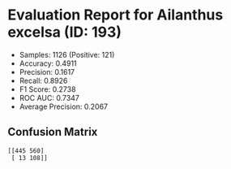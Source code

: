 # Evaluation Report for Ailanthus excelsa (ID: 193)
- Samples: 1126 (Positive: 121)
- Accuracy: 0.4911
- Precision: 0.1617
- Recall: 0.8926
- F1 Score: 0.2738
- ROC AUC: 0.7347
- Average Precision: 0.2067

## Confusion Matrix
```
[[445 560]
 [ 13 108]]
```